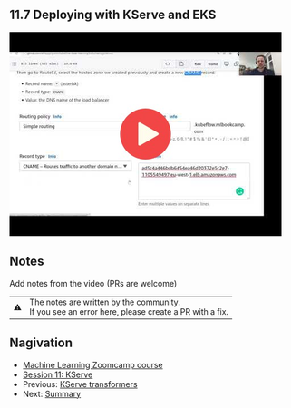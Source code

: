 
## 11.7 Deploying with KServe and EKS

<a href="https://www.youtube.com/watch?v=MpuTzBSYBBI&list=PL3MmuxUbc_hIhxl5Ji8t4O6lPAOpHaCLR"><img src="images/thumbnail-11-07.jpg"></a>
 




## Notes

Add notes from the video (PRs are welcome)


<table>
   <tr>
      <td>⚠️</td>
      <td>
         The notes are written by the community. <br>
         If you see an error here, please create a PR with a fix.
      </td>
   </tr>
</table>


## Nagivation

* [Machine Learning Zoomcamp course](../)
* [Session 11: KServe](./)
* Previous: [KServe transformers](06-kserve-transformers.md)
* Next: [Summary](08-summary.md)